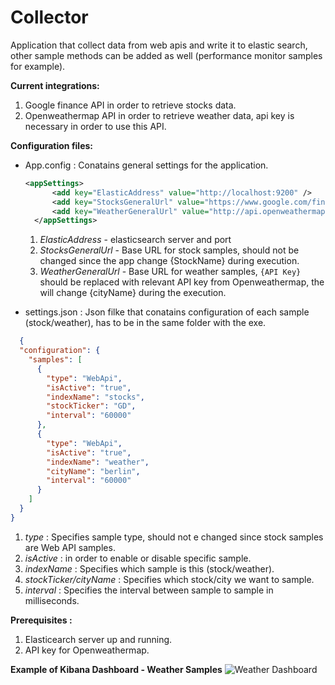 # Collector
Application that collect data from web apis and write it to elastic search, other sample methods can be added as well (performance monitor samples for example).

**Current integrations:**
1. Google finance API in order to retrieve stocks data.
2. Openweathermap API in order to retrieve weather data, api key is necessary in order to use this API.


**Configuration files:**
- App.config : Conatains general settings for the application.
  ```xml
  <appSettings>
		<add key="ElasticAddress" value="http://localhost:9200" />	
		<add key="StocksGeneralUrl" value="https://www.google.com/finance/info?q={StockName}" />
		<add key="WeatherGeneralUrl" value="http://api.openweathermap.org/data/2.5/weather?q={cityName}&amp;units=metric&amp;appid={API Key}" />				
	</appSettings>
  ```
  1. _ElasticAddress_ - elasticsearch server and port
  2. _StocksGeneralUrl_ - Base URL for stock samples, should not be changed since the app change {StockName} during execution.
  3. _WeatherGeneralUrl_ - Base URL for weather samples, ```{API Key}``` should be replaced with relevant API key from Openweathermap, the will change {cityName} during the execution.

- settings.json : Json filke that conatains configuration of each sample (stock/weather), has to be in the same folder with the exe.
```json
  {
  "configuration": {
    "samples": [
      {
        "type": "WebApi",
        "isActive": "true",
        "indexName": "stocks",
        "stockTicker": "GD",
        "interval": "60000"
      },
      {
        "type": "WebApi",
        "isActive": "true",
        "indexName": "weather",
        "cityName": "berlin",
        "interval": "60000"
      }
    ]
  }
}
```
  1. _type_ : Specifies sample type, should not e changed since stock samples are Web API samples.
  2. _isActive_ : in order to enable or disable specific sample.
  3. _indexName_ : Specifies which sample is this (stock/weather).
  4. _stockTicker/cityName_ : Specifies which stock/city we want to sample.  
  5. _interval_ : Specifies the interval between sample to sample in milliseconds. 
  
**Prerequisites :**
1. Elasticearch server up and running.
2. API key for Openweathermap.

**Example of Kibana Dashboard - Weather Samples**
![Weather Dashboard](http://i.imgur.com/BDyjXc5.png)



